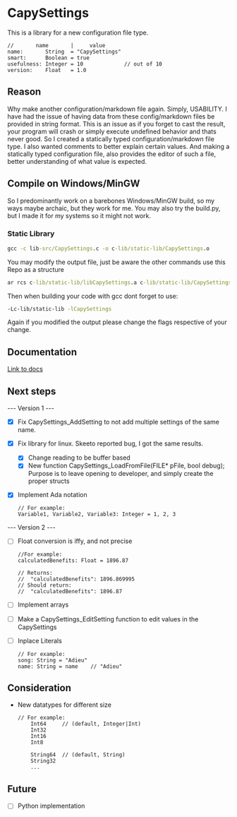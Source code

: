 # CapySettings

This is a library for a new configuration file type.

```CapySettings
//       name       |     value    
name:       String  = "CapySettings"
smart:      Boolean = true
usefulness: Integer = 10             // out of 10
version:    Float   = 1.0
```

## Reason
Why make another configuration/markdown file again. Simply, USABILITY. I have had the issue of having data from these config/markdown files be provided in string format. 
This is an issue as if you forget to cast the result, your program will crash or simply execute undefined behavior and thats never good. So I created a statically typed 
configuration/markdown file type. I also wanted comments to better explain certain values. And making a statically typed configuration file, also provides the editor of
such a file, better understanding of what value is expected.

## Compile on Windows/MinGW
So I predominantly work on a barebones Windows/MinGW build, so my ways maybe archaic, but they work for me. You may also try the build.py, but I made it for my systems so it might not work.

### Static Library
```cmd
gcc -c lib-src/CapySettings.c -o c-lib/static-lib/CapySettings.o
```
You may modify the output file, just be aware the other commands use this Repo as a structure
```cmd
ar rcs c-lib/static-lib/libCapySettings.a c-lib/static-lib/CapySettings.o
```

Then when building your code with gcc dont forget to use:
```cmd
-Lc-lib/static-lib -lCapySettings
```
Again if you modified the output please change the flags respective of your change.

## Documentation

[Link to docs](DOC.md)


## Next steps
--- Version 1 ---
- [x] Fix CapySettings_AddSetting to not add multiple settings of the same name.

- [x] Fix library for linux. Skeeto reported bug, I got the same results.
	- [x] Change reading to be buffer based
	- [x] New function CapySettings_LoadFromFile(FILE* pFile, bool debug);
		Purpose is to leave opening to developer, and simply create the proper structs

- [x] Implement Ada notation
	```capysettings
	// For example:
	Variable1, Variable2, Variable3: Integer = 1, 2, 3
	```


--- Version 2 ---
- [ ] Float conversion is iffy, and not precise
	```capysettings
	//For example:
	calculatedBenefits: Float = 1896.87
		
	// Returns:
	//	"calculatedBenefits": 1896.869995
	// Should return:
	//  "calculatedBenefits": 1896.87

- [ ] Implement arrays
- [ ] Make a CapySettings_EditSetting function to edit values in the CapySettings
- [ ] Inplace Literals
	```capysettings
	// For example:
	song: String = "Adieu"
	name: String = name    // "Adieu"
	```


## Consideration
- New datatypes for different size
	```capysettings
	// For example:
		Int64     // (default, Integer|Int)
		Int32    
		Int16
		Int8
		
		String64  // (default, String)
		String32
		...
	```

## Future
- [ ] Python implementation
